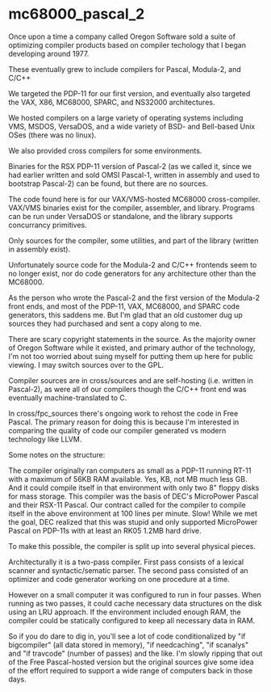 # mc68000_pascal_2

Once upon a time a company called Oregon Software sold a suite of optimizing compiler
products based on compiler techology that I began developing around 1977.

These eventually grew to include compilers for Pascal, Modula-2, and C/C++

We targeted the PDP-11 for our first version, and eventually also targeted the VAX,
X86, MC68000, SPARC, and NS32000 architectures.

We hosted compilers on a large variety of operating systems including VMS, MSDOS,
VersaDOS, and a wide variety of BSD- and Bell-based Unix OSes (there was no linux).

We also provided cross compilers for some environments.

Binaries for the RSX PDP-11 version of Pascal-2 (as we called it, since we had earlier
written and sold OMSI Pascal-1, written in assembly and used to bootstrap Pascal-2)
can be found, but there are no sources.

The code found here is for our VAX/VMS-hosted MC68000 cross-compiler.  VAX/VMS binaries
exist for the compiler, assembler, and library.  Programs can be run under VersaDOS or
standalone, and the library supports concurrancy primitives.

Only sources for the compiler, some utilities, and part of the library (written in assembly
exist).  

Unfortunately source code for the Modula-2 and C/C++ frontends seem to no longer exist, nor
do code generators for any architecture other than the MC68000.

As the person who wrote the Pascal-2 and the first version of the Modula-2 front ends, and
most of the PDP-11, VAX, MC68000, and SPARC code generators, this saddens me.  But I'm glad
that an old customer dug up sources they had purchased and sent a copy along to me.

There are scary copyright statements in the source.  As the majority owner of Oregon Software
while it existed, and primary author of the technology, I'm not too worried about suing myself
for putting them up here for public viewing.  I may switch sources over to the GPL.

Compiler sources are in cross/sources and are self-hosting (i.e. written in Pascal-2), as were
all of our compilers though the C/C++ front end was eventually machine-translated to C.

In cross/fpc_sources there's ongoing work to rehost the code in Free Pascal.  The primary reason
for doing this is because I'm interested in comparing the quality of code our compiler generated
vs modern technology like LLVM.

Some notes on the structure:

The compiler originally ran computers as small as a PDP-11 running RT-11 with a maximum of 56KB
RAM available.  Yes, KB, not MB much less GB.  And it could compile itself in that environment
with only two 8" floppy disks for mass storage.   This compiler was the basis of DEC's MicroPower
Pascal and their RSX-11 Pascal.  Our contract called for the compiler to compile itself in the
above environment at 100 lines per minute.  Slow!  While we met the goal, DEC realized that this
was stupid and only supported MicroPower Pascal on PDP-11s with at least an RK05 1.2MB hard drive.

To make this possible, the compiler is split up into several physical pieces.

Architecturally it is a two-pass compiler.   First pass consists of a lexical scanner and
syntactic/sematic parser.  The second pass consisted of an optimizer and code generator
working on one procedure at a time.

However on a small computer it was configured to run in four passes.  When running as two
passes, it could cache necessary data structures on the disk using an LRU approach.  If the
environment included enough RAM, the compiler could be statically configured to keep all
necessary data in RAM.

So if you do dare to dig in, you'll see a lot of code conditionalized by "if bigcompiler"
(all data stored in memory), "if needcaching", "if scanalys" and "if travcode" (number
of passes) and the like.  I'm slowly ripping that out of the Free Pascal-hosted version
but the original sources give some idea of the effort required to support a wide range
of computers back in those days.

